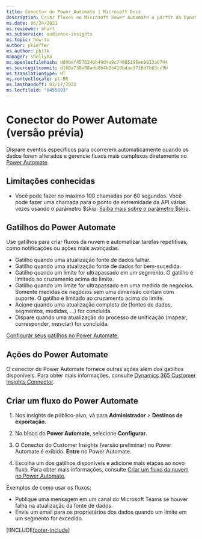 ```yaml
---
title: Conector do Power Automate | Microsoft Docs
description: Criar fluxos no Microsoft Power Automate a partir do Dynamics 365 Customer Insights.
ms.date: 06/24/2021
ms.reviewer: mhart
ms.subservice: audience-insights
ms.topic: how-to
author: pkieffer
ms.author: philk
manager: shellyha
ms.openlocfilehash: dd90ef4576246b49d4a9c74005196ee9813a6744
ms.sourcegitcommit: d168a738a08adb8b4b2e410bdaa3716d7b63cc9b
ms.translationtype: HT
ms.contentlocale: pt-BR
ms.lasthandoff: 03/17/2022
ms.locfileid: "8455893"
---
```

# <a name="power-automate-connector-preview"></a>Conector do Power Automate (versão prévia)

Dispare eventos específicos para ocorrerem automaticamente quando os dados forem alterados e gerencie fluxos mais complexos diretamente no [Power Automate](https://flow.microsoft.com/).

## <a name="known-limitations"></a>Limitações conhecidas

- Você pode fazer no máximo 100 chamadas por 60 segundos. Você pode fazer uma chamada para o ponto de extremidade da API várias vezes usando o parâmetro $skip. [Saiba mais sobre o parâmetro $skip](/connectors/customerinsights/#get-items-from-an-entity).

## <a name="power-automate-triggers"></a>Gatilhos do Power Automate

Use gatilhos para criar fluxos da nuvem e automatizar tarefas repetitivas, como notificações ou ações mais avançadas. 

- Gatilho quando uma atualização fonte de dados falhar. 
- Gatilho quando uma atualização fonte de dados for bem-sucedida.
- Gatilho quando um limite for ultrapassado em um segmento. O gatilho é limitado ao cruzamento acima do limite.
- Gatilho quando um limite for ultrapassado em uma medida de negócios. Somente medidas de negócios sem uma dimensão contam com suporte. O gatilho é limitado ao cruzamento acima do limite.
- Acione quando uma atualização completa de (fontes de dados, segmentos, medidas, ...) for concluída.
- Dispare quando uma atualização do processo de unificação (mapear, corresponder, mesclar) for concluída.

[Configurar seus gatilhos no Power Automate.](https://flow.microsoft.com/connectors/shared_customerinsights/dynamics-365-customer-insights-connector/)

## <a name="power-automate-actions"></a>Ações do Power Automate

O conector do Power Automate fornece outras ações além dos gatilhos disponíveis. Para obter mais informações, consulte [Dynamics 365 Customer Insights Connector](/connectors/customerinsights/).

## <a name="create-a-power-automate-flow"></a>Criar um fluxo do Power Automate

1. Nos insights de público-alvo, vá para **Administrador** > **Destinos de exportação**.

1. No bloco do **Power Automate**, selecione **Configurar**.

1. O Conector do Customer Insights (versão preliminar) no Power Automate é exibido. **Entre** no Power Automate.

1. Escolha um dos gatilhos disponíveis e adicione mais etapas ao novo fluxo. Para obter mais informações, consulte [Criar um fluxo da nuvem no Power Automate](/power-automate/get-started-logic-flow).

Exemplos de como usar os fluxos: 
- Publique uma mensagem em um canal do Microsoft Teams se houver falha na atualização da fonte de dados. 
- Envie um email para os proprietários dos dados quando um limite em um segmento for excedido.



[!INCLUDE[footer-include](../includes/footer-banner.md)]
